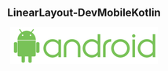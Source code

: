 <center>
    <h2 align="center">LinearLayout-DevMobileKotlin</h2>
</center>
<p align = "center">
<img src="https://github.com/diegobsilva10/LinearLayout-DevMobileKotlin/blob/main/app/src/main/res/drawable-v24/png.png?raw=true" width="300px"/>
</p>

